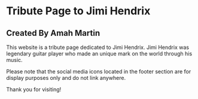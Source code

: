 Tribute Page to Jimi Hendrix
===

Created By **Amah Martin**
---

This website is a tribute page dedicated to Jimi Hendrix. Jimi Hendrix was legendary guitar player who made an unique mark on the world through his music.

Please note that the social media icons located in the footer section are for display purposes only and do not link anywhere.

Thank you for visiting!
